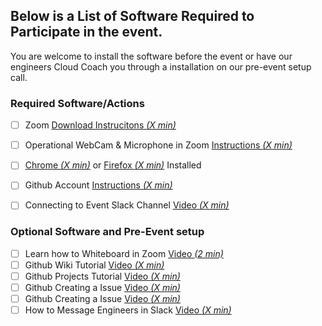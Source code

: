 
## Below is a List of Software Required to Participate in the event.
You are welcome to install the software before the event or have our engineers Cloud Coach you through a installation on our pre-event setup call.

### Required Software/Actions

  - [ ] Zoom [Download Instrucitons _(X min)_](https://zoom.us/download)
  - [ ] Operational WebCam & Microphone in Zoom [Instructions _(X min)_](https://support.zoom.us/hc/en-us/articles/201362283-Testing-computer-or-device-audio)
  - [ ] [Chrome _(X min)_](https://www.google.com/chrome/?brand=CHBD&gclid=EAIaIQobChMIsP3wuKKQ6QIVDJyzCh2vBgYrEAAYASABEgJUFvD_BwE&gclsrc=aw.ds) or [Firefox _(X min)_](https://www.mozilla.org/en-US/firefox/new/) Installed
  - [ ] Github Account [Instructions _(X min)_](https://videohub.oracle.com/media/How+to+Create+a+Github+Account/1_butiy9ju/161336821)   
  - [ ] Connecting to Event Slack Channel [Video _(X min)_](https://addlink)


### Optional Software and Pre-Event setup
- [ ] Learn how to Whiteboard in Zoom [Video _(2 min)_](https://videohub.oracle.com/media/1_rrtt48xh)
- [ ] Github Wiki Tutorial [Video _(X min)_](https://addlink)
- [ ] Github Projects Tutorial [Video _(X min)_](https://addlink)
- [ ] Github Creating a Issue [Video _(X min)_](https://addlink)
- [ ] Github Creating a Issue [Video _(X min)_](https://addlink)
- [ ] How to Message Engineers in Slack [Video _(X min)_](https://addlink)
